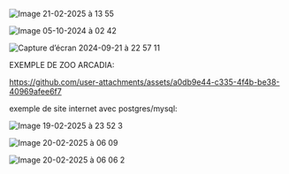 
![Image 21-02-2025 à 13 55](https://github.com/user-attachments/assets/8fe3cd13-020c-415a-9373-5b5166d1d114)




![Image 05-10-2024 à 02 42](https://github.com/user-attachments/assets/538d4c99-9220-4692-930b-771c6f0a4258)



![Capture d’écran 2024-09-21 à 22 57 11](https://github.com/user-attachments/assets/d77c3daa-6493-4c47-bce2-bffae367e001)





EXEMPLE DE  ZOO ARCADIA:




https://github.com/user-attachments/assets/a0db9e44-c335-4f4b-be38-40969afee6f7



exemple de site internet avec postgres/mysql:


![Image 19-02-2025 à 23 52 3](https://github.com/user-attachments/assets/5de1b048-4e09-41ef-9811-71f361c228bf)

![Image 20-02-2025 à 06 09](https://github.com/user-attachments/assets/0c3a0ca2-7af0-44a8-8a07-605256253e86)

![Image 20-02-2025 à 06 06 2](https://github.com/user-attachments/assets/fe0c6ee1-1657-49f7-bb7c-332da3405fe9)
